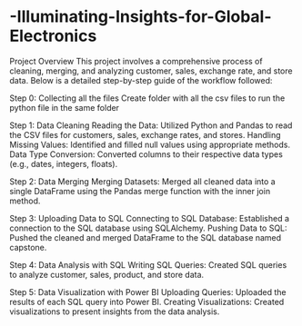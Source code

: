 # -Illuminating-Insights-for-Global-Electronics
Project Overview This project involves a comprehensive process of cleaning, merging, and analyzing customer, sales, exchange rate, and store data. Below is a detailed step-by-step guide of the workflow followed:

Step 0: Collecting all the files Create folder with all the csv files to run the python file in the same folder 

Step 1: Data Cleaning Reading the Data: Utilized Python and Pandas to read the CSV files for customers, sales, exchange rates, and stores. Handling Missing Values: Identified and filled null values using appropriate methods. Data Type Conversion: Converted columns to their respective data types (e.g., dates, integers, floats). 

Step 2: Data Merging Merging Datasets: Merged all cleaned data into a single DataFrame using the Pandas merge function with the inner join method. 

Step 3: Uploading Data to SQL Connecting to SQL Database: Established a connection to the SQL database using SQLAlchemy. Pushing Data to SQL: Pushed the cleaned and merged DataFrame to the SQL database named capstone. 

Step 4: Data Analysis with SQL Writing SQL Queries: Created SQL queries to analyze customer, sales, product, and store data. 

Step 5: Data Visualization with Power BI Uploading Queries: Uploaded the results of each SQL query into Power BI. Creating Visualizations: Created visualizations to present insights from the data analysis.
